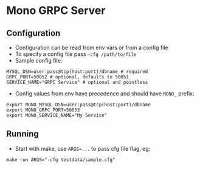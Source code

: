 # Mono GRPC Server

## Configuration

- Configuration can be read from env vars or from a config file
- To specify a config file pass `-cfg /path/to/file`
- Sample config file:

```env
MYSQL_DSN=user:pass@tcp(host:port)/dbname # required
GRPC_PORT=50052 # optional, defaults to 50051
SERVICE_NAME="GRPC Service" # optional and pointless
```

- Config values from env have precedence and should have `MONO_` prefix:

```shell
export MONO_MYSQL_DSN=user:pass@tcp(host:port)/dbname 
export MONO_GRPC_PORT=50053
export MONO_SERVICE_NAME="My Service"
```

## Running

- Start with make, use `ARGS=...` to pass cfg file flag, eg:

```shell
make run ARGS="-cfg testdata/sample.cfg"
```



